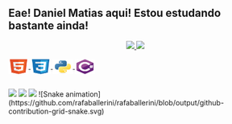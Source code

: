 ## Eae! Daniel Matias aqui! Estou estudando bastante ainda!
<div align="center">
  <a href="https://github.com/Danielmshead">
  <img height="180em" src="https://github-readme-stats.vercel.app/api?username=Danielmshead&show_icons=true&theme=dracula&include_all_commits=true&count_private=true"/>
  <img height="180em" src="https://github-readme-stats.vercel.app/api/top-langs/?username=Danielmshead&layout=compact&langs_count=7&theme=dracula"/>
  
</div>
<div style="display: inline_block"><br>
  <img align="center" alt="Head-HTML" height="30" width="40" src="https://raw.githubusercontent.com/devicons/devicon/master/icons/html5/html5-original.svg">
  <img align="center" alt="Head-CSS" height="30" width="40" src="https://raw.githubusercontent.com/devicons/devicon/master/icons/css3/css3-original.svg">
  <img align="center" alt="Head-Python" height="30" width="40" src="https://raw.githubusercontent.com/devicons/devicon/master/icons/python/python-original.svg">
  <img align="center" alt="Head-Csharp" height="30" width="40" src="https://raw.githubusercontent.com/devicons/devicon/master/icons/csharp/csharp-original.svg">
</div>
  
  ##
 
<div> 
  <!--<a href="https://www.youtube.com/channel/UC_-uuuZbY0AAt9CViNzvc-Q" target="_blank"><img src="https://img.shields.io/badge/YouTube-FF0000?style=for-the-badge&logo=youtube&logoColor=white" target="_blank"></a>-->
  <a href="https://instagram.com/danielmsilva.dps" target="_blank"><img src="https://img.shields.io/badge/-Instagram-%23E4405F?style=for-the-badge&logo=instagram&logoColor=white" target="_blank"></a>
 	<a href="https://www.twitch.tv/wowheadie" target="_blank"><img src="https://img.shields.io/badge/Twitch-9146FF?style=for-the-badge&logo=twitch&logoColor=white" target="_blank"></a>
  <a href="https://www.linkedin.com/in/daniel-matias-da-silva-04810324/" target="_blank"><img src="https://img.shields.io/badge/-LinkedIn-%230077B5?style=for-the-badge&logo=linkedin&logoColor=white" target="_blank"></a> 
  ![Snake animation](https://github.com/rafaballerini/rafaballerini/blob/output/github-contribution-grid-snake.svg)
  <a href="https://raw.githubusercontent.com/tylfin/tylfin/main/img/code-monkey.gif"></a>
 
</div>
